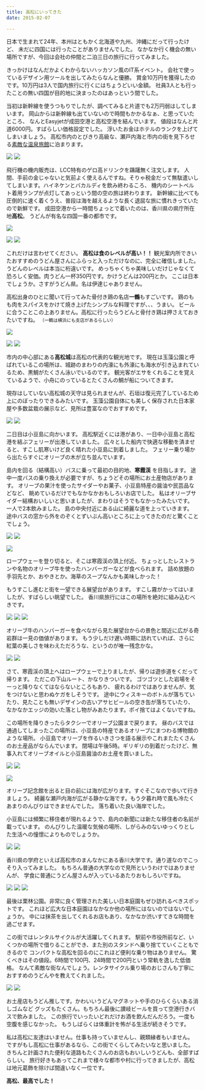 ```yaml
---
title: 高松にいってきた
date: 2015-02-07

---
```


日本で生まれて24年、本州はともかく北海道や九州、沖縄にだって行ったけど、
未だに四国には行ったことがありませんでした。
なかなか行く機会の無い場所ですが、今回は会社の仲間と二泊三日の旅行に行ってみました。

きっかけはなんだかよくわからないハッカソン風のIT系イベント。
会社で使っているデザイン用ツールを出してみたらなんと優勝。
賞金10万円を獲得したのです。10万円は3人で国内旅行に行くにはちょうどいい金額。
社員3人とも行ったことの無い四国が目的地に決まったのはあっという間でした。

当初は新幹線を使うつもりでしたが、調べてみると片道でも2万円弱はしてしまいます。
岡山からは新幹線も出ていないので時間もかかるなぁ、と思っていたところ、
なんとEasyjetが成田空港と高松空港を結んでいます。
値段はなんと片道6000円。すばらしい価格設定でした。
浮いたお金はホテルのランクを上げてしまいましょう。
高松市内のとびきり高級な、瀬戸内海と市内の街を見下ろせる[素敵な温泉旅館](http://www.hanajyukai.jp/)に泊まります。


![](https://farm6.staticflickr.com/5603/15613317710_9c527b4791_h.jpg)
![](https://farm8.staticflickr.com/7562/15774482806_96240b53b3_h.jpg)


飛行機の機内販売は、LCC特有のゲロ高ドリンクを躊躇無く注文します。
人間、手前の金じゃないと気前よく使えるんですね。そりゃ税金だって無駄遣いしてしまいます。ハイネケンとバカルディを飲み終わるころ、
機内のシートベルト着用ランプが点灯してあっという間の空の旅は終わります。
新幹線に比べても圧倒的に速く着くうえ、普段は海を越えるような長く退屈な旅に慣れきっていたので新鮮です。
成田空港から一時間ちょっとで着いたのは、香川県の県庁所在地**高松**。
うどんが有名な四国一番の都市です。

![](https://farm6.staticflickr.com/5606/15799732602_efb7192438_h.jpg)

![](https://farm9.staticflickr.com/8256/15178754673_ae7f0ace6e_h.jpg)
![](https://farm6.staticflickr.com/5603/15800129232_4636be1078_k.jpg)


これだけは言わせてください。
**高松は食のレベルが高い！！**
観光案内所できいたおすすめのうどん屋さんにふらっと入っただけなのに、完全に確信しました。
うどんのレベルは本当に桁違いです。
めっちゃくちゃ美味しいだけじゃなくて恐ろしく安価。肉うどん一杯350円です。かけうどんは200円とか。
ここは日本でしょうか。さすがうどん県。名は伊達じゃありません。

高松出身のひとに聞いて行ってみた骨付き鶏の名店**一鶴**もすごいです。
鶏のもも肉をスパイスをかけて焼き上げたシンプルな料理ですが、、、うまい。
ビールに合うことこの上ありません。高松に行ったらうどんと骨付き鶏は押さえておきたいですね。
<small>（一鶴は横浜にも支店があるらしい）</small>  


![](https://farm6.staticflickr.com/5604/15799740172_661a3403fd_h.jpg)

![](https://farm9.staticflickr.com/8665/15774494906_9bebb78aa1_h.jpg)
![](https://farm6.staticflickr.com/5616/15178737573_9e2b42d75b_h.jpg)


市内の中心部にある**高松城**は高松の代表的な観光地です。
現在は玉藻公園と呼ばれているこの場所は、城跡のまわりの内濠にも外濠にも海水が引き込まれているため、黒鯛がたくさん泳いでいるのです。
観光客がエサをくれることを覚えているようで、小舟にのっているとたくさんの鯛が船についてきます。

現存はしていない高松城の天守は見られませんが、石垣は復元完了しているため上にのぼったりできるみたいです。
玉藻公園自体にも美しく保存された日本家屋や多数盆栽の展示など、見所は豊富なのでおすすめです。


![](https://farm8.staticflickr.com/7542/15178846423_d0bce646e4_h.jpg)
![](https://farm6.staticflickr.com/5611/15178832353_3379875602_h.jpg)


二日目は小豆島に向かいます。
高松駅近くには港があり、一日中小豆島と高松港を結ぶフェリーが出港していました。
広々とした船内で快適な移動を済ませると、すこし肌寒いけど良く晴れた小豆島に到着しました。
フェリー乗り場から出たらすぐにオリーブの木が立ち並んでいます。

島内を回る（結構高い）バスに乗って最初の目的地、**寒霞渓** を目指します。
途中一度バスの乗り換えが必要ですが、ちょうどその場所にお土産物店があります。
オリーブの果汁を使ったサイダーやお菓子、小豆島特産の醤油や民芸品などなど、
眺めているだけでもなかなかおもしろいお店でした。
私はオリーブサイダー結構おいしいと思いましたが、まわりはそうでもなかったみたいです。
一人で2本飲みました。
島の中央付近にある山に綺麗な道を上っていきます。
途中バスの窓から外をのぞくとずいぶん高いところに上ってきたのだと驚くことでしょう。



![](https://farm8.staticflickr.com/7551/15613465930_7aff591304_h.jpg)
![](https://farm8.staticflickr.com/7526/15178897953_cd08679c70_h.jpg)

![](https://farm8.staticflickr.com/7506/15613552050_410464a007_h.jpg)

ロープウェーを登り切ると、そこは寒霞渓の頂上付近。
ちょっとしたレストランや名物のオリーブ牛を使ったハンバーガーなどが食べられます。
詰め放題の手羽先とか、おやきとか。海草のスープなんかも美味しかった！

もうすこし進むと街を一望できる展望台があります。
すこし霧がかってはいましたが、すばらしい眺望でした。
香川県旅行にはこの場所を絶対に組み込むべきです。

![](https://farm6.staticflickr.com/5614/15799962772_f5b48b0584_h.jpg)
![](https://farm8.staticflickr.com/7482/15799919162_f08a6f342e_h.jpg)
![](https://farm6.staticflickr.com/5612/15774717896_ef30d6ede2_h.jpg)


オリーブ牛のハンバーガーを食べながら見た展望台からの景色と間近に広がる奇岩群は一見の価値があります。
もう少しだけ遅い時期に訪れていれば、さらに紅葉の美しさを味わえただろうな、というのが唯一残念かな。


![](https://farm6.staticflickr.com/5611/15178512574_429355e3c8_b.jpg)
![](https://farm9.staticflickr.com/8114/15774793526_66bf4cc64a_k.jpg)


さて、寒霞渓の頂上へはロープウェーで上りましたが、帰りは遊歩道をくだって帰ります。
ただこの下山ルート、かなりきついです。
ゴツゴツとした岩場をそーっと降りなくてはならないところもあり、
疲れるわけではありませんが、気をつけないと思わぬケガをしそうです。
途中にウィスキーのボトルが落ちていたり、見たことも無いデザインの古いアサヒビールの空き缶が落ちていたり、
なかなかエッジの効いた落とし物がみあたります。ポイ捨てはよくないですね。

この場所を降りきったらタクシーでオリーブ公園まで戻ります。
昼のバスでは通過してしまったこの場所は、小豆島の特産であるオリーブにまつわる博物館のような場所。
小豆島でオリーブを作るいきさつを語る展示やこれまたたくさんのお土産品がならんでいます。
閉場は午後5時。ギリギリの到着だったけど、無事入れてオリーブオイルと小豆島醤油のお土産を買いました。


![](https://farm6.staticflickr.com/5606/15178567774_7a56dea268_k.jpg)
![](https://farm9.staticflickr.com/8397/15613685500_0125c629b6_k.jpg)

![](https://farm8.staticflickr.com/7559/15613373977_e5fe9acbac_k.jpg)

オリーブ記念館を出ると目の前には海が広がります。すぐそこなので歩いて行きましょう。
綺麗な瀬戸内海が広がる静かな海です。もう夕暮れ時で風も冷たくあまりのんびりはできませんでした。
落ち着いた良い海岸でした。

小豆島には頻繁に移住者が現れるようで、島内の新聞には新たな移住者の名前が載っています。
のんびりした温暖な気候の場所、しがらみのないゆっくりとした生活への憧憬によりものでしょうか。


![](https://farm8.staticflickr.com/7471/15613422077_5e01fad7bd_h.jpg)
![](https://farm8.staticflickr.com/7532/15179144343_862f31ebc0_h.jpg)


香川県の学府といえば高松市のまんなかにある香川大学です。通り道なのでこっそり入ってみました。
もちろん普通の大学なので見所というわけではありませんが、
学食に普通にうどん屋さんが入っているあたりおもしろいですね。


![](https://farm9.staticflickr.com/8133/15800186432_ecf6e70975_b.jpg)
![](https://farm6.staticflickr.com/5602/15613803780_093f493572_h.jpg)
![](https://farm8.staticflickr.com/7542/15613261478_4e67e744ec_h.jpg)


最後は栗林公園。非常に良く管理された美しい日本庭園もぜひ訪れるべきスポットです。
これほど広大な日本庭園はなかなか他の場所にはないのではないでしょうか。
中には抹茶を出してくれるお店もあり、なかなか渋いすてきな時間を過ごせます。

この街ではレンタルサイクルが大活躍してくれます。
駅前や市役所前など、いくつかの場所で借りることができ、また別のスタンドへ乗り捨てていくこともできるので
コンパクトな高松を回るのにこれほど便利な乗り物はありません。
驚くべきはその値段。6時間で100円、24時間で200円という常軌を逸した低価格。
なんて素敵な街なんでしょう。レンタサイクル乗り場のおじさんも丁寧におすすめのうどんやを教えてくれました。


![](https://farm6.staticflickr.com/5607/15612850899_d2b8c6f9c0_h.jpg)
![](https://farm6.staticflickr.com/5615/15612854869_def6bc43a6_h.jpg)


お土産店もうどん推しです。かわいいうどんマグネットや手のひらくらいある消しゴムなど
グッズもたくさん。もちろん最後に讃岐ビールを買って空港行きバスで飲みました。
この旅行でいったいどれだけお酒を飲んだんだろう。一度も空腹を感じなかった。
もうしばらくは体重計を怖がる生活が続きそうです。

私は高松に友達はいません。仕事も持っていませんし、親類縁者もいません。
ですがもし高松に仕事があるなら、この街でくらしてみたいなと思いました。
きちんと計画された便利な道路もたくさんのお店もおいしいうどんも、全部すばらしい。
旅行好きもあってこれまで様々な都市や村に行ってきましたが、高松は地元葛飾を除けば間違いなく一位です。

**高松、最高でした！**
